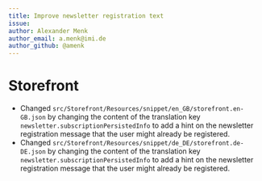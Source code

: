 ```yaml
---
title: Improve newsletter registration text
issue:
author: Alexander Menk
author_email: a.menk@imi.de
author_github: @amenk
---
```

# Storefront
* Changed `src/Storefront/Resources/snippet/en_GB/storefront.en-GB.json` by changing the content of the translation key `newsletter.subscriptionPersistedInfo` to add a hint on the newsletter registration message that the user might already be registered.
* Changed `src/Storefront/Resources/snippet/de_DE/storefront.de-DE.json` by changing the content of the translation key `newsletter.subscriptionPersistedInfo` to add a hint on the newsletter registration message that the user might already be registered.
